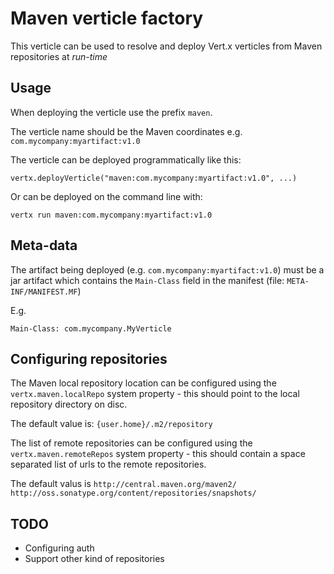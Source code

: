 # Maven verticle factory

This verticle can be used to resolve and deploy Vert.x verticles from Maven repositories at *run-time*

## Usage

When deploying the verticle use the prefix `maven`.

The verticle name should be the Maven coordinates e.g. `com.mycompany:myartifact:v1.0`

The verticle can be deployed programmatically like this:

    vertx.deployVerticle("maven:com.mycompany:myartifact:v1.0", ...)

Or can be deployed on the command line with:

    vertx run maven:com.mycompany:myartifact:v1.0

## Meta-data

The artifact being deployed (e.g. `com.mycompany:myartifact:v1.0`) must be a jar artifact which contains the `Main-Class`
field in the manifest (file: `META-INF/MANIFEST.MF`)

E.g.

    Main-Class: com.mycompany.MyVerticle

## Configuring repositories

The Maven local repository location can be configured using the `vertx.maven.localRepo` system property - this should
point to the local repository directory on disc.

The default value is: `{user.home}/.m2/repository`

The list of remote repositories can be configured using the `vertx.maven.remoteRepos` system property - this should
contain a space separated list of urls to the remote repositories.

The default valus is `http://central.maven.org/maven2/ http://oss.sonatype.org/content/repositories/snapshots/`

## TODO

* Configuring auth
* Support other kind of repositories
